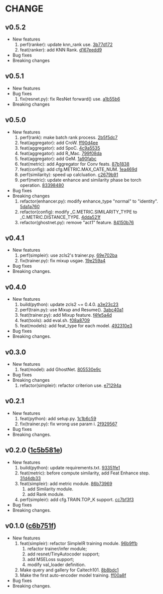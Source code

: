 
# CHANGE

## v0.5.2

* New features
  1. perf(ranker): update knn_rank use. [3b77d172](https://github.com/zjykzj/SimpleIR/tree/3b77d172048c357173ba5de0acb738f7776a4068)
  2. feat(ranker): add KNN Rank. [d167eedd9](https://github.com/zjykzj/SimpleIR/tree/d167eedd93664db9ae783dd8013cdcab735bc8e4)
* Bug fixes
* Breaking changes

## v0.5.1

* New features
* Bug fixes
  1. fix(resnet.py): fix ResNet forward() use. [a1b55b6](https://github.com/zjykzj/SimpleIR/tree/a1b55b6ac183600aaeb0f1aea215592e849cc047)
* Breaking changes

## v0.5.0

* New features
  1. perf(rank): make batch rank process. [2b5f5dc7](https://github.com/zjykzj/SimpleIR/tree/2b5f5dc73e36df1b48a6d3f5dd8a20b061ef2e6f)
  2. feat(aggregator): add CroW. [ff90d4ee](https://github.com/zjykzj/SimpleIR/tree/ff90d4ee760e7129d63aa41ab965a5d1b3e91f06)
  3. feat(aggregator): add SpoC. [4c9a5535](https://github.com/zjykzj/SimpleIR/tree/4c9a55356aede97ed067f1e5a7cb09aee242b6d1)
  4. feat(aggregator): add R_Mac. [799f08da](https://github.com/zjykzj/SimpleIR/tree/799f08da43c779d1c12df48b656c6053400bf671)
  5. feat(aggregator): add GeM. [1a90fabc](https://github.com/zjykzj/SimpleIR/tree/1a90fabcbaba947c214c54354e40f3f5791398f6)
  6. feat(metric): add Aggregator for Conv feats. [87b1838](https://github.com/zjykzj/SimpleIR/tree/87b183812f5fcd33bfd700a41efe59a221641931)
  7. feat(config): add cfg.METRIC.MAX_CATE_NUM. [1ea469d](https://github.com/zjykzj/SimpleIR/tree/1ea469d15174936346101191ac5d34ed108b22ab)
  8. perf(similarity): speed up calcluation. [c2679b91](https://github.com/zjykzj/SimpleIR/tree/c2679b91b1bcc427027ff8504ebe48f7606df19d)
  9. perf(metric): update enhance and similarity phase be torch operation. [83398480](https://github.com/zjykzj/SimpleIR/tree/83398480d66e3a4b76997d03890c06d0ba0a7311)
* Bug fixes
* Breaking changes
  1. refactor(enhancer.py): modify enhance_type "normal" to "identity". [5da1a760](https://github.com/zjykzj/SimpleIR/tree/5da1a760911086e8ca5f675769db3a501fef31d1)
  2. refactor(config): modify _C.METRIC.SIMILARITY_TYPE to _C.METRIC.DISTANCE_TYPE. [4dda521f](https://github.com/zjykzj/SimpleIR/tree/4dda521f3107ec255c7a5f5b9d648b74b72f87ea)
  3. refactor(ghostnet.py): remove "act1" feature. [84150b76](https://github.com/zjykzj/SimpleIR/tree/84150b76e81d36dc57e6d16f1114969a86cc745a)

## v0.4.1

* New features
  1. perf(simpleir): use zcls2's trainer.py. [69e702ba](https://github.com/zjykzj/SimpleIR/tree/69e702ba1699963b56db5608cbaa98a99dc080e0)
  2. fix(trainer.py): fix mixup usgae. [19e259a4](https://github.com/zjykzj/SimpleIR/tree/19e259a44cd257bb8f422f9cdc6450f47b460f82)
* Bug fixes
* Breaking changes.

## v0.4.0

* New features
  1. build(python): update zcls2 ~= 0.4.0. [a3e23c23](https://github.com/zjykzj/SimpleIR/tree/a3e23c23e83fb3d1431d33d6dc2e4a8e6a3f1fc0)
  2. perf(train.py): use Mixup and Resume(). [3abc40a1](https://github.com/zjykzj/SimpleIR/tree/3abc40a1d068944dfc4cf9f478f4eabcc3b85a87)
  3. feat(trainer.py): add Mixup feature. [f4fe5a4d](https://github.com/zjykzj/SimpleIR/tree/f4fe5a4d68dde74f3d18c17c47c012114dab5fb5)
  4. feat(tools): add eval.sh. [f08a8709](https://github.com/zjykzj/SimpleIR/tree/f08a8709f246568568366b3aaaea19a1d8152956)
  5. feat(models): add feat_type for each model. [492310e3](https://github.com/zjykzj/SimpleIR/tree/492310e3598f3bc9c3a411210b1da7064268298b)
* Bug fixes
* Breaking changes.

## v0.3.0

* New features
  1. feat(model): add GhostNet. [805530e9c](https://github.com/zjykzj/SimpleIR/tree/805530e9c216e41cf612d4a659fb059444b669e1)
* Bug fixes
* Breaking changes
  1. refactor(simpleir): refactor criterion use. [e71294a](https://github.com/zjykzj/SimpleIR/tree/e71294a9e7423b7167436837e097561942349b4d)

## v0.2.1

* New features
  1. feat(python): add setup.py. [1c1b6c59](https://github.com/zjykzj/SimpleIR/tree/1c1b6c59d9e0b1deb217c42e8fbf2223e8d837a3)
  2. fix(trainer.py): fix wrong use param i. [2f929567](https://github.com/zjykzj/SimpleIR/tree/2f92956761d9905b04e5319678b56caa3e098b9f)
* Bug fixes
* Breaking changes.

## v0.2.0 ([1c5b581e](https://github.com/zjykzj/SimpleIR/tree/1c5b581e3d96c76364472dcce8448561288611c0))

* New features
  1. build(python): update requirements.txt. [93351fe1](https://github.com/zjykzj/SimpleIR/tree/93351fe1111a37b29909621de0ed5b012d592918)
  2. feat(metric): before compute similarity, add Feat Enhance step. [31d4db33](https://github.com/zjykzj/SimpleIR/tree/31d4db3324d5846185265e93746d3c190e4db4bd)
  3. feat(simpleir): add metric module. [86b73969](https://github.com/zjykzj/SimpleIR/tree/86b73969db156d2e150535edd9d4b2e19c11bbe1)
     1. add Similarity module.
     2. add Rank module.
  4. perf(simpleir): add cfg.TRAIN.TOP_K support. [cc7bf3f3](https://github.com/zjykzj/SimpleIR/tree/cc7bf3f3c073bdb480a5c78841d0b07c20e4f772)
* Bug fixes
* Breaking changes.

## v0.1.0 ([c6b751f](https://github.com/zjykzj/SimpleIR/commit/c6b751f56aeb977d0fdb9720eaa6f04441910abe))

* New features 
  1. feat(simpleir): refactor SimpleIR training module. [96b9ffb](https://github.com/zjykzj/SimpleIR/commit/96b9ffbd019587a340149956ccf5fa891d928d66)
     1. refactor trainer/infer module;
     2. add resnet/TinyAutocoder support;
     3. add MSELoss support;
     4. modify val_loader definition.
  2. Make query and gallery for Caltech101. [8b8bdc1](https://github.com/zjykzj/SimpleIR/commit/8b8bdc1034ac5e4317583d7cfe6a2133dac20f80)
  3. Make the first auto-encoder model training. [ff00a8f](https://github.com/zjykzj/SimpleIR/commit/ff00a8ff9fc26a91b81bfb91b8bef64f752f0c80)
* Bug fixes
* Breaking changes.
